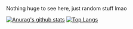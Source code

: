 Nothing huge to see here, just random stuff lmao

[![Anurag's github stats](https://github-readme-stats.vercel.app/api?username=absxl&theme=synthwave)](https://github.com/anuraghazra/github-readme-stats) 
[![Top Langs](https://github-readme-stats.vercel.app/api/top-langs/?username=absxl&theme=synthwave)](https://github.com/anuraghazra/github-readme-stats)
